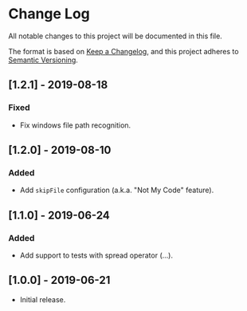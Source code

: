 # Change Log

All notable changes to this project will be documented in this file.

The format is based on [Keep a Changelog](https://keepachangelog.com/en/1.0.0/),
and this project adheres to [Semantic Versioning](https://semver.org/spec/v2.0.0.html).

## [1.2.1] - 2019-08-18

### Fixed
-   Fix windows file path recognition.

## [1.2.0] - 2019-08-10

### Added
-   Add `skipFile` configuration (a.k.a. "Not My Code" feature).

## [1.1.0] - 2019-06-24

### Added
-   Add support to tests with spread operator (...).

## [1.0.0] - 2019-06-21

-   Initial release.
